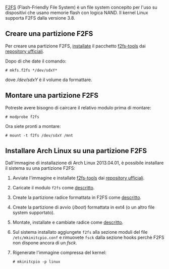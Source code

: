 [F2FS](https://en.wikipedia.org/wiki/F2FS "wikipedia:F2FS") (Flash-Friendly File System) è un file system concepito per l'uso su dispositivi che usano memorie flash con logica NAND. Il kernel Linux supporta F2FS dalla versione 3.8.

## Creare una partizione F2FS

Per creare una partizione F2FS, [installate](/index.php/Pacman_(Italiano) "Pacman (Italiano)") il pacchetto [f2fs-tools](https://www.archlinux.org/packages/?name=f2fs-tools) dai [repository ufficiali](/index.php/Official_Repositories_(Italiano) "Official Repositories (Italiano)").

Dopo di che date il comando:

```
# mkfs.f2fs */dev/sdxY*

```

dove */dev/sdxY* è il volume da formattare.

## Montare una partizione F2FS

Potreste avere bisogno di caircare il relativo modulo prima di montare:

```
# modprobe f2fs

```

Ora siete pronti a montare:

```
# mount -t f2fs /dev/sdxY /mnt

```

## Installare Arch Linux su una partizione F2FS

Dall'immagine di installazione di Arch Linux 2013.04.01, è possibile installare il sistema su una partizione F2FS:

1.  Avviate l'immagine e installate [f2fs-tools](https://www.archlinux.org/packages/?name=f2fs-tools) dai [repository ufficiali](/index.php/Official_Repositories_(Italiano) "Official Repositories (Italiano)").
2.  Caricate il modulo `f2fs` come [descritto](/index.php/F2fs_(Italiano)#Montare_una_partizione_F2FS "F2fs (Italiano)").
3.  Create la partizione radice formattata in F2FS come [descritto](/index.php/F2fs_(Italiano)#Creare_una_partizione_F2FS "F2fs (Italiano)").
4.  Create la partizione di avvio (*/boot*) formattata in ext4 (o un altro file system supportato).
5.  Montate, installate e cambiate radice come [descritto](/index.php/Beginners%27_Guide_(Italiano)#Montare_le_partizioni "Beginners' Guide (Italiano)").
6.  Sul sistema installato aggiungete `f2fs` alla sezione moduli del file `/etc/mkinitcpio.conf` e rimuovete `fsck` dalla sezione hooks perchè F2FS non dispone ancora di un *fsck*.
7.  Rigenerate l'immagine compressa del kernel:

	`# mkinitcpio -p linux`